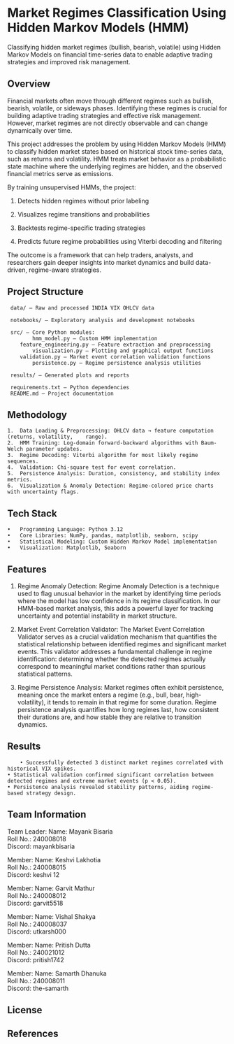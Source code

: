 # Market Regimes Classification Using Hidden Markov Models (HMM)

Classifying hidden market regimes (bullish, bearish, volatile) using Hidden Markov Models on financial time-series data to enable adaptive trading strategies and improved risk management.


## Overview

Financial markets often move through different regimes such as bullish, bearish, volatile, or sideways phases. Identifying these regimes is crucial for building adaptive trading strategies and effective risk management. However, market regimes are not directly observable and can change dynamically over time.

This project addresses the problem by using Hidden Markov Models (HMM) to classify hidden market states based on historical stock time-series data, such as returns and volatility. HMM treats market behavior as a probabilistic state machine where the underlying regimes are hidden, and the observed financial metrics serve as emissions.

By training unsupervised HMMs, the project:

1. Detects hidden regimes without prior labeling

2. Visualizes regime transitions and probabilities

3. Backtests regime-specific trading strategies

4. Predicts future regime probabilities using Viterbi decoding and filtering

The outcome is a framework that can help traders, analysts, and researchers gain deeper insights into market dynamics and build data-driven, regime-aware strategies.




## Project Structure
     data/ – Raw and processed INDIA VIX OHLCV data

     notebooks/ – Exploratory analysis and development notebooks

     src/ – Core Python modules: 
            hmm_model.py – Custom HMM implementation
	    feature_engineering.py – Feature extraction and preprocessing
            visualization.py – Plotting and graphical output functions
	    validation.py – Market event correlation validation functions
            persistence.py – Regime persistence analysis utilities
  
     results/ – Generated plots and reports

     requirements.txt – Python dependencies
     README.md – Project documentation


## Methodology
	1.	Data Loading & Preprocessing: OHLCV data → feature computation (returns, volatility,    range).
	2.	HMM Training: Log-domain forward-backward algorithms with Baum-Welch parameter updates.
	3.	Regime Decoding: Viterbi algorithm for most likely regime sequences.
	4.	Validation: Chi-square test for event correlation.
	5.	Persistence Analysis: Duration, consistency, and stability index metrics.
	6.	Visualization & Anomaly Detection: Regime-colored price charts with uncertainty flags.

## Tech Stack
	•	Programming Language: Python 3.12
	•	Core Libraries: NumPy, pandas, matplotlib, seaborn, scipy
	•	Statistical Modeling: Custom Hidden Markov Model implementation
	•	Visualization: Matplotlib, Seaborn
## Features
1. Regime Anomaly Detection:
Regime Anomaly Detection is a technique used to flag unusual behavior in the market by identifying time periods where the model has low confidence in its regime classification. In our HMM-based market analysis, this adds a powerful layer for tracking uncertainty and potential instability in market structure.

2. Market Event Correlation Validator:
The Market Event Correlation Validator serves as a crucial validation mechanism that quantifies the statistical relationship between identified regimes and significant market events. This validator addresses a fundamental challenge in regime identification: determining whether the detected regimes actually correspond to meaningful market conditions rather than spurious statistical patterns.

3. Regime Persistence Analysis:
Market regimes often exhibit persistence, meaning once the market enters a regime (e.g., bull, bear, high-volatility), it tends to remain in that regime for some duration. Regime persistence analysis quantifies how long regimes last, how consistent their durations are, and how stable they are relative to transition dynamics.

## Results
        • Successfully detected 3 distinct market regimes correlated with historical VIX spikes.
	• Statistical validation confirmed significant correlation between detected regimes and extreme market events (p < 0.05).
	• Persistence analysis revealed stability patterns, aiding regime-based strategy design.
 


## Team Information

Team Leader:
Name: Mayank Bisaria  
Roll No.: 240008018    
Discord: mayankbisaria

Member:
Name: Keshvi Lakhotia  
Roll No.: 240008015    
Discord: keshvi 12   

Member:
Name: Garvit Mathur   
Roll No.: 240008012   
Discord: garvit5518   

Member:
Name: Vishal Shakya   
Roll No.: 240008037   
Discord: utkarsh000   

Member:
Name: Pritish Dutta   
Roll No.: 240021012   
Discord: pritish1742   

Member:
Name: Samarth Dhanuka   
Roll No.: 240008011   
Discord: the-samarth   


 

## License

## References
